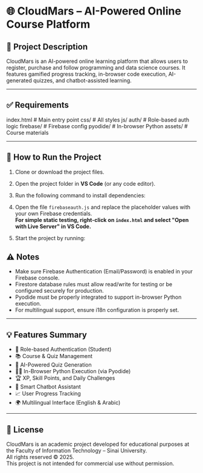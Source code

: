 
# 🌐 CloudMars – AI-Powered Online Course Platform

## 📌 Project Description  
CloudMars is an AI-powered online learning platform that allows users to register, purchase and follow programming and data science courses. It features gamified progress tracking, in-browser code execution, AI-generated quizzes, and chatbot-assisted learning.

---

## ✅ Requirements

index.html          # Main entry point
css/                # All styles
js/
auth/           # Role-based auth logic
firebase/       # Firebase config
pyodide/        # In-browser Python
assets/             # Course materials

---

## 🚀 How to Run the Project

1. Clone or download the project files.  
2. Open the project folder in **VS Code** (or any code editor).  
3. Run the following command to install dependencies:

  

4. Open the file `firebaseauth.js` and replace the placeholder values with your own Firebase credentials.  
   **For simple static testing, right-click on `index.html` and select "Open with Live Server" in VS Code.**
5. Start the project by running:


## ⚠️ Notes

- Make sure Firebase Authentication (Email/Password) is enabled in your Firebase console.  
- Firestore database rules must allow read/write for testing or be configured securely for production.  
- Pyodide must be properly integrated to support in-browser Python execution.  
- For multilingual support, ensure i18n configuration is properly set.

---

## 💡 Features Summary

- 🔐 Role-based Authentication (Student)  
- 📚 Course & Quiz Management  
- 🧠 AI-Powered Quiz Generation  
- 🧑‍💻 In-Browser Python Execution (via Pyodide)  
- 🏆 XP, Skill Points, and Daily Challenges  
- 💬 Smart Chatbot Assistant  
- 📈 User Progress Tracking  
- 🌍 Multilingual Interface (English & Arabic)

---

## 📜 License

CloudMars is an academic project developed for educational purposes at the Faculty of Information Technology – Sinai University.  
All rights reserved © 2025.  
This project is not intended for commercial use without permission.


